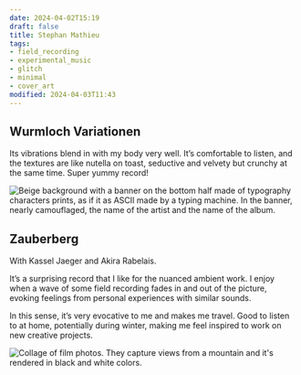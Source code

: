 ```yaml
---
date: 2024-04-02T15:19
draft: false
title: Stephan Mathieu
tags:
- field_recording
- experimental_music
- glitch
- minimal
- cover_art
modified: 2024-04-03T11:43
---
```


## Wurmloch Variationen

Its vibrations blend in with my body very well. It’s comfortable to listen, and the textures are like nutella on toast, seductive and velvety but crunchy at the same time. Super yummy record!

![Beige background with a banner on the bottom half made of typography characters prints, as if it as ASCII made by a typing machine. In the banner, nearly camouflaged, the name of the artist and the name of the album.](./attachment/vsc-paste/stephan-mathieu-240403114049.png)

## Zauberberg

With Kassel Jaeger and Akira Rabelais.

It’s a surprising record that I like for the nuanced ambient work. I enjoy when a wave of some field recording fades in and out of the picture, evoking feelings from personal experiences with similar sounds.

In this sense, it’s very evocative to me and makes me travel. Good to listen to at home, potentially during winter, making me feel inspired to work on new creative projects.

![Collage of film photos. They capture views from a mountain and it's rendered in black and white colors.](./attachment/vsc-paste/stephan-mathieu-240402152634.png)